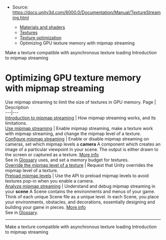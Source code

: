 * Source: https://docs.unity3d.com/6000.0/Documentation/Manual/TextureStreaming.html

  * [Materials and shaders](https://docs.unity3d.com/6000.0/Documentation/Manual/materials-and-shaders.html)
  * [Textures](https://docs.unity3d.com/6000.0/Documentation/Manual/Textures-landing.html)
  * [Texture optimization](https://docs.unity3d.com/6000.0/Documentation/Manual/TextureLoading.html)
  * Optimizing GPU texture memory with mipmap streaming


[](https://docs.unity3d.com/6000.0/Documentation/Manual/LoadingTextureandMeshData-make-compatible.html)
Make a texture compatible with asynchronous texture loading
[](https://docs.unity3d.com/6000.0/Documentation/Manual/TextureStreaming-introduction.html)
Introduction to mipmap streaming
# Optimizing GPU texture memory with mipmap streaming
Use mipmap streaming to limit the size of textures in GPU memory.
Page | Description  
---|---  
[Introduction to mipmap streaming](https://docs.unity3d.com/6000.0/Documentation/Manual/TextureStreaming-introduction.html) | How mipmap streaming works, and its limitations.  
[Use mipmap streaming](https://docs.unity3d.com/6000.0/Documentation/Manual/TextureStreaming-use.html) | Enable mipmap streaming, make a texture work with mipmap streaming, and change the mipmap level of a texture.  
[Configure mipmap streaming](https://docs.unity3d.com/6000.0/Documentation/Manual/TextureStreaming-configure.html) | Enable or disable mipmap streaming on cameras, set which mipmap levels a **camera** A component which creates an image of a particular viewpoint in your scene. The output is either drawn to the screen or captured as a texture. [More info](https://docs.unity3d.com/6000.0/Documentation/Manual/CamerasOverview.html)  
See in [Glossary](https://docs.unity3d.com/6000.0/Documentation/Manual/Glossary.html#Camera) uses, and set a memory budget for textures.  
[Override the mipmap level of a texture](https://docs.unity3d.com/6000.0/Documentation/Manual/TextureStreaming-override-mipmap-level.html) | Request that Unity overrides the mipmap level of a texture.  
[Preload mipmap levels](https://docs.unity3d.com/6000.0/Documentation/Manual/TextureStreaming-preload.html) | Use the API to preload mipmap levels to avoid textures pop-in when you enable a camera.  
[Analyze mipmap streaming](https://docs.unity3d.com/6000.0/Documentation/Manual/TextureStreaming-analyze.html) | Understand and debug mipmap streaming in your **scene** A Scene contains the environments and menus of your game. Think of each unique Scene file as a unique level. In each Scene, you place your environments, obstacles, and decorations, essentially designing and building your game in pieces. [More info](https://docs.unity3d.com/6000.0/Documentation/Manual/CreatingScenes.html)  
See in [Glossary](https://docs.unity3d.com/6000.0/Documentation/Manual/Glossary.html#Scene).  
* * *
[](https://docs.unity3d.com/6000.0/Documentation/Manual/LoadingTextureandMeshData-make-compatible.html)
Make a texture compatible with asynchronous texture loading
[](https://docs.unity3d.com/6000.0/Documentation/Manual/TextureStreaming-introduction.html)
Introduction to mipmap streaming
